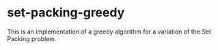 # set-packing-greedy
This is an implementation of a greedy algorithm for a variation of the Set Packing problem.
